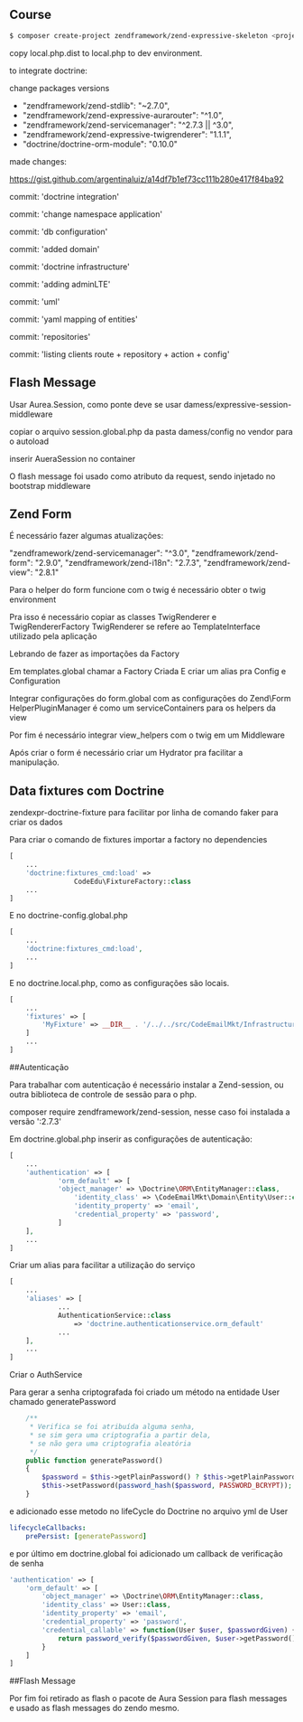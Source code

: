 ## Course

```bash
$ composer create-project zendframework/zend-expressive-skeleton <project-path>
```

copy local.php.dist to local.php to dev environment.

to integrate doctrine:

change packages versions

- "zendframework/zend-stdlib": "~2.7.0",
- "zendframework/zend-expressive-aurarouter": "^1.0",
- "zendframework/zend-servicemanager": "^2.7.3 || ^3.0",
- "zendframework/zend-expressive-twigrenderer": "1.1.1",
- "doctrine/doctrine-orm-module": "0.10.0"

made changes:

https://gist.github.com/argentinaluiz/a14df7b1ef73cc111b280e417f84ba92

commit: 'doctrine integration'

commit: 'change namespace application'

commit: 'db configuration'

commit: 'added domain'

commit: 'doctrine infrastructure'

commit: 'adding adminLTE'

commit: 'uml'

commit: 'yaml mapping of entities'

commit: 'repositories'

commit: 'listing clients route + repository + action + config'


## Flash Message 

Usar Aurea.Session, como ponte deve se usar 
damess/expressive-session-middleware

copiar o arquivo session.global.php da pasta damess/config no vendor para o autoload

inserir AueraSession no container

O flash message foi usado como atributo da request, sendo injetado no bootstrap middleware

## Zend Form 

É necessário fazer algumas atualizações:

"zendframework/zend-servicemanager": "^3.0",
"zendframework/zend-form": "2.9.0",
"zendframework/zend-i18n": "2.7.3",
"zendframework/zend-view": "2.8.1"

Para o helper do form funcione com o twig é necessário obter o twig environment

Pra isso é necessário copiar as classes TwigRenderer e TwigRendererFactory
TwigRenderer se refere ao TemplateInterface utilizado pela aplicação

Lebrando de fazer as importações da Factory

Em templates.global chamar a Factory Criada
E criar um alias pra Config e Configuration

Integrar configurações do form.global com as configurações do Zend\Form
HelperPluginManager é como um serviceContainers para os helpers da view

Por fim é necessário integrar view_helpers com o twig em um Middleware

Após criar o form é necessário criar um Hydrator pra facilitar a manipulação.

## Data fixtures com Doctrine

zendexpr-doctrine-fixture para facilitar por linha de comando
faker para criar os dados

Para criar o comando de fixtures importar a factory no dependencies

```php
[
    ...
    'doctrine:fixtures_cmd:load' =>
                CodeEdu\FixtureFactory::class
    ...
]
```

E no doctrine-config.global.php

```php
[
    ...
    'doctrine:fixtures_cmd:load',
    ...
]
```

E no doctrine.local.php, como as configurações são locais.

```php
[
    ...
    'fixtures' => [
        'MyFixture' => __DIR__ . '/../../src/CodeEmailMkt/Infrastructure/Persistence/Doctrine/DataFixture'
    ]
    ...
]
```

##Autenticação

Para trabalhar com autenticação é necessário instalar a Zend-session, ou outra biblioteca de controle de sessão para o php.

composer require zendframework/zend-session, nesse caso foi instalada a versão ':2.7.3'

Em doctrine.global.php inserir as configurações de autenticação:

```php
[
    ...
    'authentication' => [
            'orm_default' => [
            'object_manager' => \Doctrine\ORM\EntityManager::class,
                'identity_class' => \CodeEmailMkt\Domain\Entity\User::class,
                'identity_property' => 'email',
                'credential_property' => 'password',
            ]
    ],
    ...
]
```
 
Criar um alias para facilitar a utilização do serviço

```php
[
    ...
    'aliases' => [
            ...
            AuthenticationService::class 
                => 'doctrine.authenticationservice.orm_default'
            ...
    ],
    ...
]
```

Criar o AuthService

Para gerar a senha criptografada foi criado um método na entidade User chamado generatePassword

```php
    /**
     * Verifica se foi atribuída alguma senha,
     * se sim gera uma criptografia a partir dela,
     * se não gera uma criptografia aleatória
     */
    public function generatePassword()
    {
        $password = $this->getPlainPassword() ? $this->getPlainPassword() : uniqid();
        $this->setPassword(password_hash($password, PASSWORD_BCRYPT));
    }
```

e adicionado esse metodo no lifeCycle do Doctrine no arquivo yml de User

```yaml
lifecycleCallbacks:
    prePersist: [generatePassword]
```

e por último em doctrine.global foi adicionado um callback de verificação de senha

```php
'authentication' => [
    'orm_default' => [
        'object_manager' => \Doctrine\ORM\EntityManager::class,
        'identity_class' => User::class,
        'identity_property' => 'email',
        'credential_property' => 'password',
        'credential_callable' => function(User $user, $passwordGiven) {
            return password_verify($passwordGiven, $user->getPassword());
        }
    ]
]
```

##Flash Message

Por fim foi retirado as flash o pacote de Aura Session para flash messages e usado as flash messages do zendo mesmo.